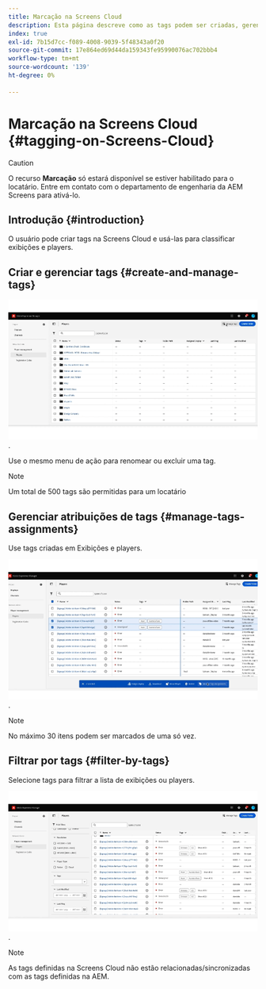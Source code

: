 ```yaml
---
title: Marcação na Screens Cloud
description: Esta página descreve como as tags podem ser criadas, gerenciadas e usadas na Screens Cloud.
index: true
exl-id: 7b15d7cc-f089-4008-9039-5f48343a0f20
source-git-commit: 17e864ed69d44da159343fe95990076ac702bbb4
workflow-type: tm+mt
source-wordcount: '139'
ht-degree: 0%

---
```


# Marcação na Screens Cloud {#tagging-on-Screens-Cloud}

>[!CAUTION]
>
>O recurso **Marcação** só estará disponível se estiver habilitado para o locatário. Entre em contato com o departamento de engenharia da AEM Screens para ativá-lo.

## Introdução {#introduction}

O usuário pode criar tags na Screens Cloud e usá-las para classificar exibições e players.

## Criar e gerenciar tags {#create-and-manage-tags}

![criar marca](assets/tagging/create-tag.gif).

Use o mesmo menu de ação para renomear ou excluir uma tag.

>[!NOTE]
> 
> Um total de 500 tags são permitidas para um locatário

## Gerenciar atribuições de tags {#manage-tags-assignments}

Use tags criadas em Exibições e players.

![gerenciar atribuições de tags](assets/tagging/assign-tags-to-players.gif).

>[!NOTE]
>  
>No máximo 30 itens podem ser marcados de uma só vez.

## Filtrar por tags {#filter-by-tags}

Selecione tags para filtrar a lista de exibições ou players.

![filtrar por marcas](assets/tagging/filter-by-tags.gif).

>[!NOTE]
> 
> As tags definidas na Screens Cloud não estão relacionadas/sincronizadas com as tags definidas na AEM.
> 
